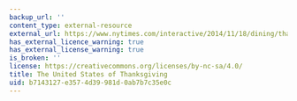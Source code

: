 ```yaml
---
backup_url: ''
content_type: external-resource
external_url: https://www.nytimes.com/interactive/2014/11/18/dining/thanksgiving-recipes-across-the-united-states.html?_r=0
has_external_licence_warning: true
has_external_license_warning: true
is_broken: ''
license: https://creativecommons.org/licenses/by-nc-sa/4.0/
title: The United States of Thanksgiving
uid: b7143127-e357-4d39-981d-0ab7b7c35e0c
---
```

